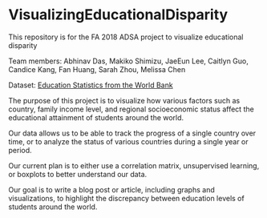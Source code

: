 # VisualizingEducationalDisparity
This repository is for the FA 2018 ADSA project to visualize educational disparity

Team members: Abhinav Das, Makiko Shimizu, JaeEun Lee, Caitlyn Guo, Candice Kang, Fan Huang, Sarah Zhou, Melissa Chen

Dataset: <a href="https://www.kaggle.com/theworldbank/education-statistics#EdStatsCountry.csv">Education Statistics from the World Bank</a>

The purpose of this project is to visualize how various factors such as country, family income level, and regional socioeconomic status affect the educational attainment of students around the world.  

Our data allows us to be able to track the progress of a single country over time, or to analyze the status of various countries during a single year or period. 

Our current plan is to either use a correlation matrix, unsupervised learning, or boxplots to better understand our data. 

Our goal is to write a blog post or article, including graphs and visualizations, to highlight the discrepancy between education levels of students around the world. 
